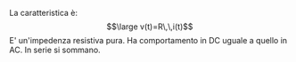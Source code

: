 La caratteristica è: 
$$\large v(t)=R\,\,i(t)$$
E' un'impedenza resistiva pura. 
Ha comportamento in DC uguale a quello in AC. 
In serie si sommano.